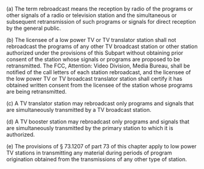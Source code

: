 (a) The term rebroadcast means the reception by radio of the programs or other signals of a radio or television station and the simultaneous or subsequent retransmission of such programs or signals for direct reception by the general public.

(b) The licensee of a low power TV or TV translator station shall not rebroadcast the programs of any other TV broadcast station or other station authorized under the provisions of this Subpart without obtaining prior consent of the station whose signals or programs are proposed to be retransmitted. The FCC, Attention: Video Division, Media Bureau, shall be notified of the call letters of each station rebroadcast, and the licensee of the low power TV or TV broadcast translator station shall certify it has obtained written consent from the licensee of the station whose programs are being retransmitted.

(c) A TV translator station may rebroadcast only programs and signals that are simultaneously transmitted by a TV broadcast station.

(d) A TV booster station may rebroadcast only programs and signals that are simultaneously transmitted by the primary station to which it is authorized.

(e) The provisions of § 73.1207 of part 73 of this chapter apply to low power TV stations in transmitting any material during periods of program origination obtained from the transmissions of any other type of station.

